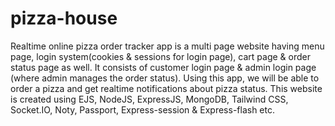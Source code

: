 # pizza-house
Realtime online pizza order tracker app is a multi page website having menu page, login system(cookies & sessions for login page), cart page & order status page as well. It consists of customer login page & admin login page (where admin manages the order status). Using this app, we will be able to order a pizza and get realtime notifications about pizza status.
This website is created using EJS, NodeJS, ExpressJS, MongoDB, Tailwind CSS, Socket.IO, Noty, Passport, Express-session & Express-flash etc.

